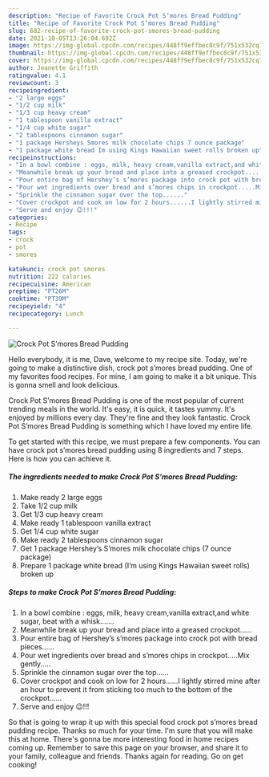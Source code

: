 ```yaml
---
description: "Recipe of Favorite Crock Pot S’mores Bread Pudding"
title: "Recipe of Favorite Crock Pot S’mores Bread Pudding"
slug: 682-recipe-of-favorite-crock-pot-smores-bread-pudding
date: 2021-10-05T13:26:04.692Z
image: https://img-global.cpcdn.com/recipes/448ff9effbec8c9f/751x532cq70/crock-pot-smores-bread-pudding-recipe-main-photo.jpg
thumbnail: https://img-global.cpcdn.com/recipes/448ff9effbec8c9f/751x532cq70/crock-pot-smores-bread-pudding-recipe-main-photo.jpg
cover: https://img-global.cpcdn.com/recipes/448ff9effbec8c9f/751x532cq70/crock-pot-smores-bread-pudding-recipe-main-photo.jpg
author: Jeanette Griffith
ratingvalue: 4.1
reviewcount: 3
recipeingredient:
- "2 large eggs"
- "1/2 cup milk"
- "1/3 cup heavy cream"
- "1 tablespoon vanilla extract"
- "1/4 cup white sugar"
- "2 tablespoons cinnamon sugar"
- "1 package Hersheys Smores milk chocolate chips 7 ounce package"
- "1 package white bread Im using Kings Hawaiian sweet rolls broken up"
recipeinstructions:
- "In a bowl combine : eggs, milk, heavy cream,vanilla extract,and white sugar, beat with a whisk......."
- "Meanwhile break up your bread and place into a greased crockpot......"
- "Pour entire bag of Hershey’s s’mores package into crock pot with bread pieces......"
- "Pour wet ingredients over bread and s’mores chips in crockpot.....Mix gently....."
- "Sprinkle the cinnamon sugar over the top......"
- "Cover crockpot and cook on low for 2 hours......I lightly stirred mine after an hour to prevent it from sticking too much to the bottom of the crockpot......"
- "Serve and enjoy 😉!!!"
categories:
- Recipe
tags:
- crock
- pot
- smores

katakunci: crock pot smores 
nutrition: 222 calories
recipecuisine: American
preptime: "PT26M"
cooktime: "PT39M"
recipeyield: "4"
recipecategory: Lunch

---
```



![Crock Pot S’mores Bread Pudding](https://img-global.cpcdn.com/recipes/448ff9effbec8c9f/751x532cq70/crock-pot-smores-bread-pudding-recipe-main-photo.jpg)

Hello everybody, it is me, Dave, welcome to my recipe site. Today, we're going to make a distinctive dish, crock pot s’mores bread pudding. One of my favorites food recipes. For mine, I am going to make it a bit unique. This is gonna smell and look delicious.

Crock Pot S’mores Bread Pudding is one of the most popular of current trending meals in the world. It's easy, it is quick, it tastes yummy. It's enjoyed by millions every day. They're fine and they look fantastic. Crock Pot S’mores Bread Pudding is something which I have loved my entire life.




To get started with this recipe, we must prepare a few components. You can have crock pot s’mores bread pudding using 8 ingredients and 7 steps. Here is how you can achieve it.

<!--inarticleads1-->

##### The ingredients needed to make Crock Pot S’mores Bread Pudding:

1. Make ready 2 large eggs
1. Take 1/2 cup milk
1. Get 1/3 cup heavy cream
1. Make ready 1 tablespoon vanilla extract
1. Get 1/4 cup white sugar
1. Make ready 2 tablespoons cinnamon sugar
1. Get 1 package Hershey’s S’mores milk chocolate chips (7 ounce package)
1. Prepare 1 package white bread (I’m using Kings Hawaiian sweet rolls) broken up




<!--inarticleads2-->

##### Steps to make Crock Pot S’mores Bread Pudding:

1. In a bowl combine : eggs, milk, heavy cream,vanilla extract,and white sugar, beat with a whisk.......
1. Meanwhile break up your bread and place into a greased crockpot......
1. Pour entire bag of Hershey’s s’mores package into crock pot with bread pieces......
1. Pour wet ingredients over bread and s’mores chips in crockpot.....Mix gently.....
1. Sprinkle the cinnamon sugar over the top......
1. Cover crockpot and cook on low for 2 hours......I lightly stirred mine after an hour to prevent it from sticking too much to the bottom of the crockpot......
1. Serve and enjoy 😉!!!




So that is going to wrap it up with this special food crock pot s’mores bread pudding recipe. Thanks so much for your time. I'm sure that you will make this at home. There's gonna be more interesting food in home recipes coming up. Remember to save this page on your browser, and share it to your family, colleague and friends. Thanks again for reading. Go on get cooking!
